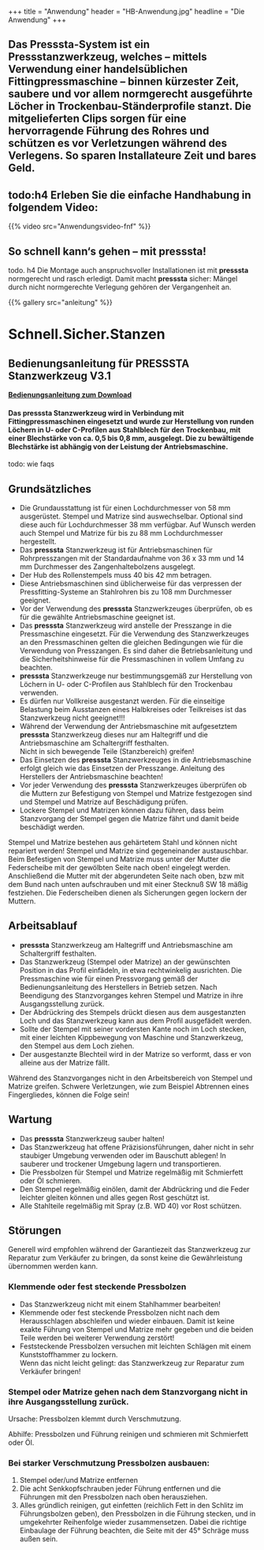 +++
title = "Anwendung"
header = "HB-Anwendung.jpg"
headline = "Die Anwendung"
+++

## Das Presssta-System ist ein Pressstanzwerkzeug, welches – mittels Verwendung einer handelsüblichen Fittingpressmaschine – binnen kürzester Zeit, saubere und vor allem normgerecht ausgeführte Löcher in Trockenbau-Ständerprofile stanzt. Die mitgelieferten Clips sorgen für eine hervorragende Führung des Rohres und schützen es vor Verletzungen während des Verlegens. So sparen Installateure Zeit und bares Geld.  
## todo:h4 Erleben Sie die einfache Handhabung in folgendem Video:

{{% video src="Anwendungsvideo-fnf" %}}


## So schnell kann‘s gehen – mit presssta!

todo. h4 Die Montage auch anspruchsvoller Installationen ist mit __presssta__ normgerecht und rasch erledigt. Damit macht __presssta__ sicher: Mängel durch nicht normgerechte Verlegung gehören der Vergangenheit an.

{{% gallery src="anleitung" %}}


# Schnell.Sicher.Stanzen 

## Bedienungsanleitung für PRESSSTA Stanzwerkzeug V3.1

__[Bedienungsanleitung zum Download](../service-news/downloads/Bedienungsanleitung-Presssta-ok.pdf)__


#### Das __presssta__ Stanzwerkzeug wird in Verbindung mit Fittingpressmaschinen eingesetzt und wurde zur Herstellung von runden Löchern in U- oder C-Profilen aus Stahlblech für den Trockenbau, mit einer Blechstärke von ca. 0,5 bis 0,8 mm, ausgelegt. Die zu bewältigende Blechstärke ist abhängig von der Leistung der Antriebsmaschine.

todo: wie faqs

Grundsätzliches
-------------

-   Die Grundausstattung ist für einen Lochdurchmesser von 58 mm
    ausgerüstet. Stempel und Matrize sind auswechselbar. Optional sind
    diese auch für Lochdurchmesser 38 mm verfügbar. Auf Wunsch werden
    auch Stempel und Matrize für bis zu 88 mm Lochdurchmesser
    hergestellt.
-   Das __presssta__ Stanzwerkzeug ist für Antriebsmaschinen für
    Rohrpresszangen mit der Standardaufnahme von 36 x 33 mm und 14 mm
    Durchmesser des Zangenhaltebolzens ausgelegt.
-   Der Hub des Rollenstempels muss 40 bis 42 mm betragen.
-   Diese Antriebsmaschinen sind üblicherweise für das verpressen der
    Pressfitting-Systeme an Stahlrohren bis zu 108 mm Durchmesser
    geeignet.
-   Vor der Verwendung des __presssta__ Stanzwerkzeuges überprüfen, ob es
    für die gewählte Antriebsmaschine geeignet ist.
-   Das __presssta__ Stanzwerkzeug wird anstelle der Presszange in die
    Pressmaschine eingesetzt. Für die Verwendung des Stanzwerkzeuges an den
    Pressmaschinen gelten die gleichen Bedingungen wie für die
    Verwendung von Presszangen. Es sind daher die Betriebsanleitung und
    die Sicherheitshinweise für die Pressmaschinen in vollem Umfang zu
    beachten.
-   __presssta__ Stanzwerkzeuge nur bestimmungsgemäß zur Herstellung von
    Löchern in U- oder C-Profilen aus Stahlblech für den Trockenbau
    verwenden.
-   Es dürfen nur Vollkreise ausgestanzt werden. Für die einseitige
    Belastung beim Ausstanzen eines Halbkreises oder Teilkreises ist das
    Stanzwerkzeug nicht geeignet!!!
-   Während der Verwendung der Antriebsmaschine mit aufgesetztem
    __presssta__ Stanzwerkzeug dieses nur am Haltegriff und die
    Antriebsmaschine am Schaltergriff festhalten.\
    Nicht in sich bewegende Teile (Stanzbereich) greifen!
-   Das Einsetzen des __presssta__ Stanzwerkzeuges in die Antriebsmaschine
    erfolgt gleich wie das Einsetzen der Presszange. Anleitung des
    Herstellers der Antriebsmaschine beachten!
-   Vor jeder Verwendung des __presssta__ Stanzwerkzeuges überprüfen ob die
    Muttern zur Befestigung von Stempel und Matrize festgezogen sind und
    Stempel und Matrize auf Beschädigung prüfen.
-   Lockere Stempel und Matrizen können dazu führen, dass beim
    Stanzvorgang der Stempel gegen die Matrize fährt und damit beide
    beschädigt werden.

Stempel und Matrize bestehen aus gehärtetem Stahl und können nicht
repariert werden! Stempel und Matrize sind gegeneinander austauschbar.
Beim Befestigen von Stempel und Matrize muss unter der Mutter die
Federscheibe mit der gewölbten Seite nach oben! eingelegt werden.
Anschließend die Mutter mit der abgerundeten Seite nach oben, bzw mit
dem Bund nach unten aufschrauben und mit einer Stecknuß SW 18 mäßig
festziehen. Die Federscheiben dienen als Sicherungen gegen lockern der
Muttern.

Arbeitsablauf
-------------

-   __presssta__ Stanzwerkzeug am Haltegriff und Antriebsmaschine am
    Schaltergriff festhalten.
-   Das Stanzwerkzeug (Stempel oder Matrize) an der gewünschten Position
    in das Profil einfädeln, in etwa rechtwinkelig ausrichten. Die
    Pressmaschine wie für einen Pressvorgang gemäß der
    Bedienungsanleitung des Herstellers in Betrieb setzen. Nach
    Beendigung des Stanzvorganges kehren Stempel und Matrize in ihre
    Ausgangsstellung zurück.
-   Der Abdrückring des Stempels drückt diesen aus dem ausgestanzten
    Loch und das Stanzwerkzeug kann aus dem Profil ausgefädelt werden.
-   Sollte der Stempel mit seiner vordersten Kante noch im Loch stecken,
    mit einer leichten Kippbewegung von Maschine und Stanzwerkzeug, den
    Stempel aus dem Loch ziehen.
-   Der ausgestanzte Blechteil wird in der Matrize so verformt, dass er
    von alleine aus der Matrize fällt.

Während des Stanzvorganges nicht in den Arbeitsbereich von Stempel und
Matrize greifen. Schwere Verletzungen, wie zum Beispiel Abtrennen eines
Fingergliedes, können die Folge sein!

Wartung
-------

-   Das __presssta__ Stanzwerkzeug sauber halten!
-   Das Stanzwerkzeug hat offene Präzisionsführungen, daher nicht in
    sehr staubiger Umgebung verwenden oder im Bauschutt ablegen! In
    sauberer und trockener Umgebung lagern und transportieren.
-   Die Pressbolzen für Stempel und Matrize regelmäßig mit Schmierfett
    oder Öl schmieren.
-   Den Stempel regelmäßig einölen, damit der Abdrückring und die Feder
    leichter gleiten können und alles gegen Rost geschützt ist.
-   Alle Stahlteile regelmäßig mit Spray (z.B. WD 40) vor Rost schützen.

Störungen
---------

Generell wird empfohlen während der Garantiezeit das Stanzwerkzeug zur
Reparatur zum Verkäufer zu bringen, da sonst keine die Gewährleistung
übernommen werden kann.

### Klemmende oder fest steckende Pressbolzen

-   Das Stanzwerkzeug nicht mit einem Stahlhammer bearbeiten!
-   Klemmende oder fest steckende Pressbolzen nicht nach dem
    Herausschlagen abschleifen und wieder einbauen. Damit ist keine
    exakte Führung von Stempel und Matrize mehr gegeben und die beiden
    Teile werden bei weiterer Verwendung zerstört!
-   Feststeckende Pressbolzen versuchen mit leichten Schlägen mit einem
    Kunststoffhammer zu lockern.\
    Wenn das nicht leicht gelingt: das Stanzwerkzeug zur Reparatur zum
    Verkäufer bringen!


### Stempel oder Matrize gehen nach dem Stanzvorgang nicht in ihre Ausgangsstellung zurück.

Ursache: Pressbolzen klemmt durch Verschmutzung.

Abhilfe: Pressbolzen und Führung reinigen und schmieren mit Schmierfett
oder Öl.

### Bei starker Verschmutzung Pressbolzen ausbauen:

1.  Stempel oder/und Matrize entfernen
2.  Die acht Senkkopfschrauben jeder Führung entfernen und die Führungen
    mit den Pressbolzen nach oben herausziehen.
3.  Alles gründlich reinigen, gut einfetten (reichlich Fett in den
    Schlitz im Führungsbolzen geben), den Pressbolzen in die Führung stecken, und in umgekehrter
    Reihenfolge wieder zusammensetzen. Dabei die richtige Einbaulage der
    Führung beachten, die Seite mit der 45° Schräge muss außen sein.
